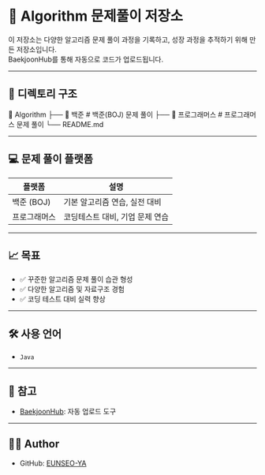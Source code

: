 # 📘 Algorithm 문제풀이 저장소

이 저장소는 다양한 알고리즘 문제 풀이 과정을 기록하고, 성장 과정을 추적하기 위해 만든 저장소입니다.  
BaekjoonHub를 통해 자동으로 코드가 업로드됩니다.

---

## 📂 디렉토리 구조
📁 Algorithm
├── 📁 백준          # 백준(BOJ) 문제 풀이
├── 📁 프로그래머스  # 프로그래머스 문제 풀이
└── README.md

---

## 💻 문제 풀이 플랫폼

| 플랫폼         | 설명                         |
|--------------|-----------------------------|
| 백준 (BOJ)    | 기본 알고리즘 연습, 실전 대비      |
| 프로그래머스    | 코딩테스트 대비, 기업 문제 연습     |

---

## 📈 목표

- ✅ 꾸준한 알고리즘 문제 풀이 습관 형성
- ✅ 다양한 알고리즘 및 자료구조 경험
- ✅ 코딩 테스트 대비 실력 향상

---

## 🛠 사용 언어

- `Java`  

---

## 🔗 참고

- [BaekjoonHub](https://github.com/BaekjoonHub/BaekjoonHub): 자동 업로드 도구

---

## 🙋‍♀️ Author

- GitHub: [EUNSEO-YA](https://github.com/EUNSEO-YA)
